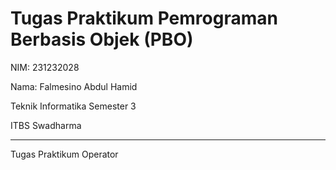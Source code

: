# Tugas Praktikum Pemrograman Berbasis Objek (PBO)
NIM: 231232028

Nama: Falmesino Abdul Hamid

Teknik Informatika Semester 3

ITBS Swadharma

***
Tugas Praktikum Operator
